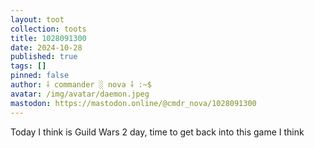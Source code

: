 ```yaml
---
layout: toot
collection: toots
title: 1028091300
date: 2024-10-28
published: true
tags: []
pinned: false
author: ⸸ commander ░ nova ⸸ :~$
avatar: /img/avatar/daemon.jpeg
mastodon: https://mastodon.online/@cmdr_nova/1028091300
---
```


Today I think is Guild Wars 2 day, time to get back into this game I think
